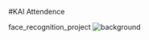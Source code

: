 #KAI Attendence


face_recognition_project
![background](https://github.com/user-attachments/assets/cf4db12e-7918-48d1-8a6c-bd17469c8cd8)
